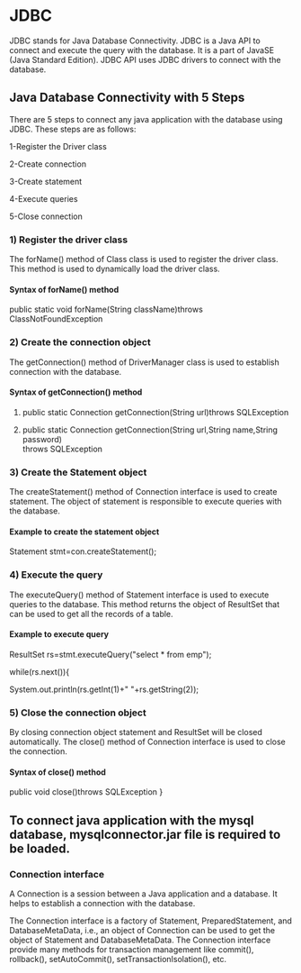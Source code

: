 # JDBC
JDBC stands for Java Database Connectivity. JDBC is a Java API to connect and execute the query with the database. It is a part of JavaSE (Java Standard Edition). JDBC API uses JDBC drivers to connect with the database.
## Java Database Connectivity with 5 Steps
There are 5 steps to connect any java application with the database using JDBC. These steps are as follows:

1-Register the Driver class

2-Create connection

3-Create statement

4-Execute queries

5-Close connection

### 1) Register the driver class
The forName() method of Class class is used to register the driver class. This method is used to dynamically load the driver class.

#### Syntax of forName() method

public static void forName(String className)throws ClassNotFoundException

### 2) Create the connection object

The getConnection() method of DriverManager class is used to establish connection with the database.

#### Syntax of getConnection() method

1) public static Connection getConnection(String url)throws SQLException
  
3) public static Connection getConnection(String url,String name,String password)  
throws SQLException

### 3) Create the Statement object

The createStatement() method of Connection interface is used to create statement. The object of statement is responsible to execute queries with the database.

#### Example to create the statement object

Statement stmt=con.createStatement();  

### 4) Execute the query

The executeQuery() method of Statement interface is used to execute queries to the database. This method returns the object of ResultSet that can be used to get all the records of a table.

#### Example to execute query

ResultSet rs=stmt.executeQuery("select * from emp");  
  
while(rs.next()){  

System.out.println(rs.getInt(1)+" "+rs.getString(2));  

### 5) Close the connection object

By closing connection object statement and ResultSet will be closed automatically. The close() method of Connection interface is used to close the connection.

#### Syntax of close() method

public void close()throws SQLException
} 

## To connect java application with the mysql database, mysqlconnector.jar file is required to be loaded.

### Connection interface

A Connection is a session between a Java application and a database. It helps to establish a connection with the database.

The Connection interface is a factory of Statement, PreparedStatement, and DatabaseMetaData, i.e., an object of Connection can be used to get the object of Statement and DatabaseMetaData. The Connection interface provide many methods for transaction management like commit(), rollback(), setAutoCommit(), setTransactionIsolation(), etc.
